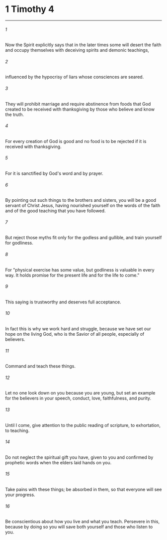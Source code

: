 # 1 Timothy 4
***



###### 1 
Now the Spirit explicitly says that in the later times some will desert the faith and occupy themselves with deceiving spirits and demonic teachings, 

###### 2 
influenced by the hypocrisy of liars whose consciences are seared. 

###### 3 
They will prohibit marriage and require abstinence from foods that God created to be received with thanksgiving by those who believe and know the truth. 

###### 4 
For every creation of God is good and no food is to be rejected if it is received with thanksgiving. 

###### 5 
For it is sanctified by God's word and by prayer. 

###### 6 
By pointing out such things to the brothers and sisters, you will be a good servant of Christ Jesus, having nourished yourself on the words of the faith and of the good teaching that you have followed. 

###### 7 
But reject those myths fit only for the godless and gullible, and train yourself for godliness. 

###### 8 
For "physical exercise has some value, but godliness is valuable in every way. It holds promise for the present life and for the life to come." 

###### 9 
This saying is trustworthy and deserves full acceptance. 

###### 10 
In fact this is why we work hard and struggle, because we have set our hope on the living God, who is the Savior of all people, especially of believers. 

###### 11 
Command and teach these things. 

###### 12 
Let no one look down on you because you are young, but set an example for the believers in your speech, conduct, love, faithfulness, and purity. 

###### 13 
Until I come, give attention to the public reading of scripture, to exhortation, to teaching. 

###### 14 
Do not neglect the spiritual gift you have, given to you and confirmed by prophetic words when the elders laid hands on you. 

###### 15 
Take pains with these things; be absorbed in them, so that everyone will see your progress. 

###### 16 
Be conscientious about how you live and what you teach. Persevere in this, because by doing so you will save both yourself and those who listen to you.
